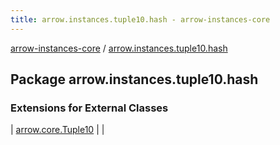 ```yaml
---
title: arrow.instances.tuple10.hash - arrow-instances-core
---
```


[arrow-instances-core](../index.html) / [arrow.instances.tuple10.hash](./index.html)

## Package arrow.instances.tuple10.hash

### Extensions for External Classes

| [arrow.core.Tuple10](arrow.core.-tuple10/index.html) |  |

